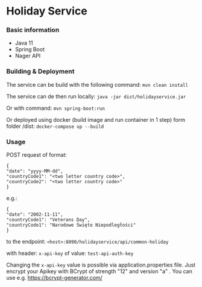 # Holiday Service

### Basic information


* Java 11
* Spring Boot
* Nager API

### Building & Deployment
The service can be build with the following command:
`mvn clean install`

The service can de then run locally:
`java -jar dist/holidayservice.jar`

Or with command:
`mvn spring-boot:run`

Or deployed using docker (build image and run container in 1 step) form folder /dist:
`docker-compose up --build`

### Usage
POST request of format:
```
{
"date": "yyyy-MM-dd",
"countryCode1": "<two letter country code>",
"countryCode2": "<two letter country code>"
}
```
e.g.:
```
{
"date": "2002-11-11",
"countryCode1": "Veterans Day",
"countryCode1": "Narodowe Święto Niepodległości"
}
```

to the endpoint:
`<host>:8090/holidayservice/api/common-holiday`

with header:
`x-api-key`
of value: 
`test-api-auth-key`

Changing the `x-api-key` value is possible via application.properties file.
Just encrypt your Apikey with BCrypt of strength "12" and version "a" . You can use e.g. https://bcrypt-generator.com/